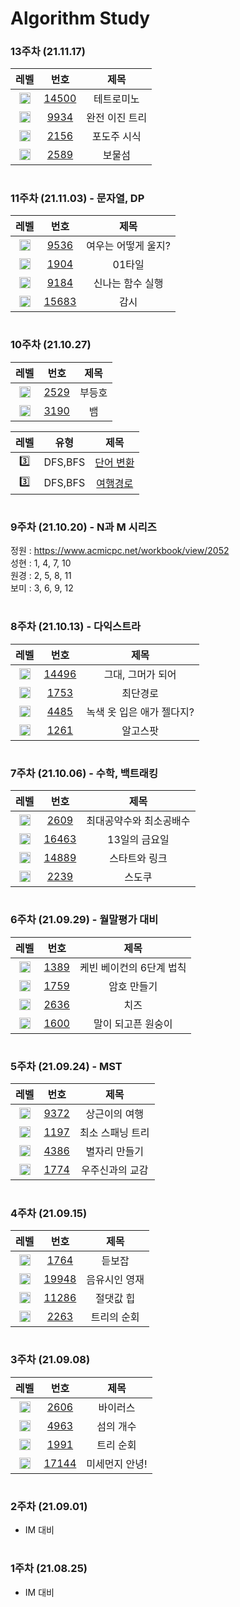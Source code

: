 <!-- Bronze : 5(1), 4(2), 3(3), 2(4), 1(5) -->
<!-- Silver : 5(6), 4(7), 3(8), 2(9), 1(10) -->
<!-- Gold : 5(11), 4(12), 3(13), 2(14), 1(15) -->
<!-- <img src="https://static.solved.ac/tier_small/*LEVEL*.svg" height="18px" /> | [*NO*](http://noj.am/*NO*) | *TITLE* -->
# Algorithm Study
### 13주차 (21.11.17)
레벨 | 번호 | 제목
:-: | :-: | :-:
<img src="https://static.solved.ac/tier_small/11.svg" height="18px"/> | [14500](http://noj.am/14500) | 테트로미노
<img src="https://static.solved.ac/tier_small/10.svg" height="18px"/> | [9934](http://noj.am/9934) | 완전 이진 트리
<img src="https://static.solved.ac/tier_small/10.svg" height="18px"/> | [2156](http://noj.am/2156) | 포도주 시식
<img src="https://static.solved.ac/tier_small/11.svg" height="18px"/> | [2589](http://noj.am/2589) | 보물섬
#
### 11주차 (21.11.03) - 문자열, DP
레벨 | 번호 | 제목
:-: | :-: | :-:
<img src="https://static.solved.ac/tier_small/7.svg" height="18px"/> | [9536](http://noj.am/9536) | 여우는 어떻게 울지?
<img src="https://static.solved.ac/tier_small/8.svg" height="18px"/> | [1904](http://noj.am/1904) | 01타일
<img src="https://static.solved.ac/tier_small/9.svg" height="18px"/> | [9184](http://noj.am/9184) | 신나는 함수 실행
<img src="https://static.solved.ac/tier_small/11.svg" height="18px"/> | [15683](http://noj.am/15683) | 감시
#
### 10주차 (21.10.27)
레벨 | 번호 | 제목
:-: | :-: | :-:
<img src="https://static.solved.ac/tier_small/9.svg" height="18px"/> | [2529](http://noj.am/2529) | 부등호
<img src="https://static.solved.ac/tier_small/11.svg" height="18px"/> | [3190](http://noj.am/3190) | 뱀

레벨 | 유형 | 제목
:-: | :-: | :-:
3️⃣ | DFS,BFS | [단어 변환](https://programmers.co.kr/learn/courses/30/lessons/43163)
3️⃣ | DFS,BFS | [여행경로](https://programmers.co.kr/learn/courses/30/lessons/43164)
#
### 9주차 (21.10.20) - N과 M 시리즈
정원 : https://www.acmicpc.net/workbook/view/2052 </br>
성현 : 1, 4, 7, 10 </br>
원경 : 2, 5, 8, 11 </br>
보미 : 3, 6, 9, 12 </br>
#
### 8주차 (21.10.13) - 다익스트라
레벨 | 번호 | 제목
:-: | :-: | :-:
<img src="https://static.solved.ac/tier_small/10.svg" height="18px"/> | [14496](http://noj.am/14496) | 그대, 그머가 되어
<img src="https://static.solved.ac/tier_small/11.svg" height="18px"/> | [1753](http://noj.am/1753) | 최단경로
<img src="https://static.solved.ac/tier_small/12.svg" height="18px"/> | [4485](http://noj.am/4485) | 녹색 옷 입은 애가 젤다지?
<img src="https://static.solved.ac/tier_small/12.svg" height="18px"/> | [1261](http://noj.am/1261) | 알고스팟
#
### 7주차 (21.10.06) - 수학, 백트래킹
레벨 | 번호 | 제목
:-: | :-: | :-:
<img src="https://static.solved.ac/tier_small/6.svg" height="18px"/> | [2609](http://noj.am/2609) | 최대공약수와 최소공배수
<img src="https://static.solved.ac/tier_small/7.svg" height="18px"/> | [16463](http://noj.am/16463) | 13일의 금요일
<img src="https://static.solved.ac/tier_small/8.svg" height="18px"/> | [14889](http://noj.am/14889) | 스타트와 링크
<img src="https://static.solved.ac/tier_small/12.svg" height="18px"/> | [2239](http://noj.am/2239) | 스도쿠
#
### 6주차 (21.09.29) - 월말평가 대비
레벨 | 번호 | 제목
:-: | :-: | :-:
<img src="https://static.solved.ac/tier_small/10.svg" height="18px"/> | [1389](http://noj.am/1389) | 케빈 베이컨의 6단계 법칙
<img src="https://static.solved.ac/tier_small/11.svg" height="18px"/> | [1759](http://noj.am/1759) | 암호 만들기
<img src="https://static.solved.ac/tier_small/11.svg" height="18px"/> | [2636](http://noj.am/2636) | 치즈
<img src="https://static.solved.ac/tier_small/12.svg" height="18px"/> | [1600](http://noj.am/1600) | 말이 되고픈 원숭이
#
### 5주차 (21.09.24) - MST
레벨 | 번호 | 제목
:-: | :-: | :-:
<img src="https://static.solved.ac/tier_small/7.svg" height="18px"/> | [9372](http://noj.am/9372) | 상근이의 여행
<img src="https://static.solved.ac/tier_small/12.svg" height="18px"/> | [1197](http://noj.am/1197) | 최소 스패닝 트리
<img src="https://static.solved.ac/tier_small/12.svg" height="18px"/> | [4386](http://noj.am/4386) | 별자리 만들기
<img src="https://static.solved.ac/tier_small/12.svg" height="18px"/> | [1774](http://noj.am/1774) | 우주신과의 교감
#
### 4주차 (21.09.15)
레벨 | 번호 | 제목
:-: | :-: | :-:
<img src="https://static.solved.ac/tier_small/7.svg" height="18px"/> | [1764](http://noj.am/1764) | 듣보잡
<img src="https://static.solved.ac/tier_small/8.svg" height="18px"/> | [19948](http://noj.am/19948) | 음유시인 영재
<img src="https://static.solved.ac/tier_small/10.svg" height="18px"/> | [11286](http://noj.am/11286) | 절댓값 힙
<img src="https://static.solved.ac/tier_small/13.svg" height="18px"/> | [2263](http://noj.am/2263) | 트리의 순회
#
### 3주차 (21.09.08)
레벨 | 번호 | 제목
:-: | :-: | :-:
<img src="https://static.solved.ac/tier_small/8.svg" height="18px"/> | [2606](http://noj.am/2606) | 바이러스
<img src="https://static.solved.ac/tier_small/9.svg" height="18px"/> | [4963](http://noj.am/4963) | 섬의 개수
<img src="https://static.solved.ac/tier_small/10.svg" height="18px"/> | [1991](http://noj.am/1991) | 트리 순회
<img src="https://static.solved.ac/tier_small/12.svg" height="18px"/> | [17144](http://noj.am/17144) | 미세먼지 안녕!
#
### 2주차 (21.09.01)
- IM 대비
#
### 1주차 (21.08.25)
- IM 대비
